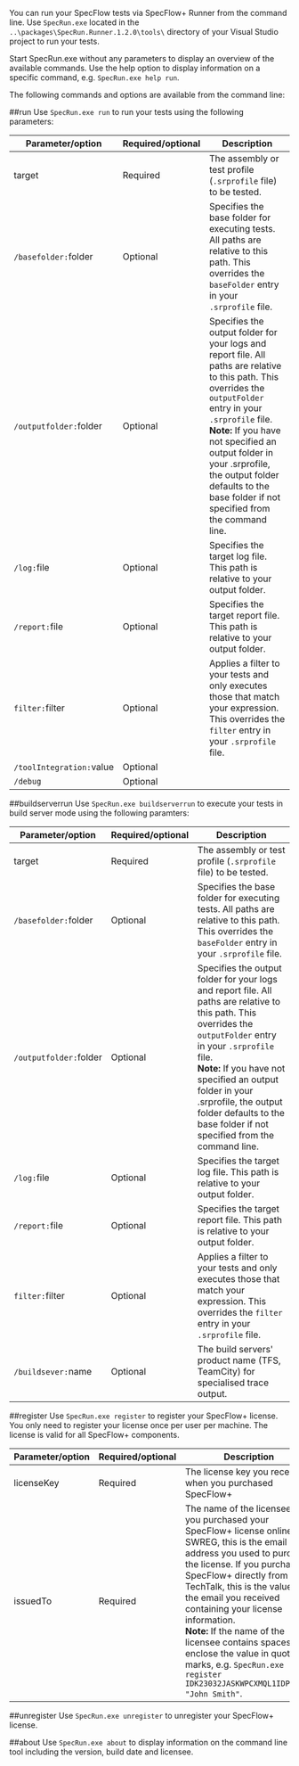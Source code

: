 You can run your SpecFlow tests via SpecFlow+ Runner from the command line. Use `SpecRun.exe` located in the `..\packages\SpecRun.Runner.1.2.0\tools\` directory of your Visual Studio project to run your tests.

Start SpecRun.exe without any parameters to display an overview of the available commands. Use the help option to display information on a specific command, e.g. `SpecRun.exe help run`.

The following commands and options are available from the command line:

##run
Use `SpecRun.exe run` to run your tests using the following parameters:

|Parameter/option       |Required/optional|Description|
|-----------------------|-----------------|-----------|
|target                 |Required         |The assembly or test profile (`.srprofile` file) to be tested.|
|`/basefolder:`folder   |Optional         |Specifies the base folder for executing tests. All paths are relative to this path. This overrides the `baseFolder` entry in your `.srprofile` file.|
|`/outputfolder:`folder |Optional         |Specifies the output folder for your logs and report file. All paths are relative to this path. This overrides the `outputFolder` entry in your `.srprofile` file.<br>**Note:** If you have not specified an output folder in your .srprofile, the output folder defaults to the base folder if not specified from the command line.|
|`/log:`file            |Optional         |Specifies the target log file. This path is relative to your output folder.|
|`/report:`file         |Optional         |Specifies the target report file. This path is relative to your output folder.|
|`filter:`filter        |Optional         |Applies a filter to your tests and only executes those that match your expression. This overrides the `filter` entry in your `.srprofile` file.|
|`/toolIntegration:`value|Optional        | |
|`/debug`                |Optional        | |

##buildserverrun
Use `SpecRun.exe buildserverrun` to execute your tests in build server mode using the following paramters:

|Parameter/option       |Required/optional|Description|
|-----------------------|-----------------|-----------|
|target                 |Required         |The assembly or test profile (`.srprofile` file) to be tested.|
|`/basefolder:`folder   |Optional         |Specifies the base folder for executing tests. All paths are relative to this path. This overrides the `baseFolder` entry in your `.srprofile` file.|
|`/outputfolder:`folder |Optional         |Specifies the output folder for your logs and report file. All paths are relative to this path. This overrides the `outputFolder` entry in your `.srprofile` file.<br>**Note:** If you have not specified an output folder in your .srprofile, the output folder defaults to the base folder if not specified from the command line.|
|`/log:`file            |Optional         |Specifies the target log file. This path is relative to your output folder.|
|`/report:`file         |Optional         |Specifies the target report file. This path is relative to your output folder.|
|`filter:`filter        |Optional         |Applies a filter to your tests and only executes those that match your expression. This overrides the `filter` entry in your `.srprofile` file.|
|`/buildsever:`name     |Optional         |The build servers' product name (TFS, TeamCity) for specialised trace output.|

##register
Use `SpecRun.exe register` to register your SpecFlow+ license. You only need to register your license once per user per machine. The license is valid for all SpecFlow+ components.

|Parameter/option       |Required/optional|Description|
|-----------------------|-----------------|-----------|
|licenseKey             |Required         |The license key you received when you purchased SpecFlow+|
|issuedTo               |Required         |The name of the licensee. If you purchased your SpecFlow+ license online via SWREG, this is the email address you used to purchase the license. If you purchased SpecFlow+ directly from TechTalk, this is the value in the email you received containing your license information.<br>**Note:** If the name of the licensee contains spaces, enclose the value in quotation marks, e.g. `SpecRun.exe register IDK23032JASKWPCXMQL1IDPAKX== "John Smith"`.|

##unregister
Use `SpecRun.exe unregister` to unregister your SpecFlow+ license.


##about
Use `SpecRun.exe about` to display information on the command line tool including the version, build date and licensee.

